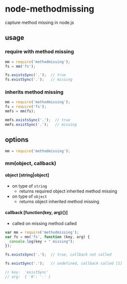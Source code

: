 node-methodmissing
==================

capture method missing in node.js

usage
-----

### require with method missing

```javascript
mm = require('methodmissing');
fs = mm('fs');

fs.existsSync('.');  // true
fs.existSync('.');   // missing
```

### inherits method missing

```javascript
mm = require('methodmissing');
fs = require('fs');
mmfs = mm(fs);

mmfs.existsSync('.');  // true
mmfs.existSync('.');   // missing
```

options
-------

```javascript
mm = require('methodmissing');
```

### mm(object, callback)

#### object [string|object]

* on type of `string`
  * returns required object inherited method missing
* on type of `object`
  * returns object inherited method missing

#### callback [function(key, arg){}]

* called on missing method called

```js
var mm = require('methodmissing');
var fs = mm('fs', function (key, arg) {
  console.log(key + " missing");
});

fs.existsSync('.');  // true, callback not called

fs.existSync('.');   // undefined, callback called [1]

// key:  'existSync'
// arg:  { '0': '.' }
```
